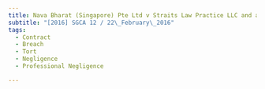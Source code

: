 ```yaml
---
title: Nava Bharat (Singapore) Pte Ltd v Straits Law Practice LLC and another and another appeal 
subtitle: "[2016] SGCA 12 / 22\_February\_2016"
tags:
  - Contract
  - Breach
  - Tort
  - Negligence
  - Professional Negligence

---
```


